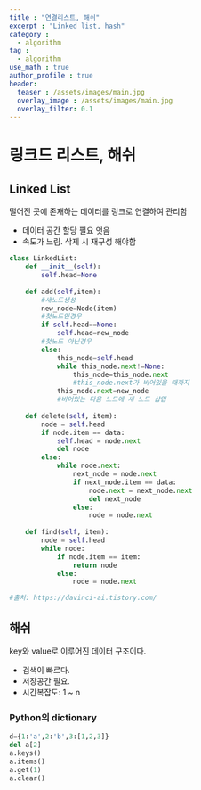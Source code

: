 ```yaml
---
title : "연결리스트, 해쉬"
excerpt : "Linked list, hash"
category :
  - algorithm
tag :
  - algorithm
use_math : true
author_profile : true
header:
  teaser : /assets/images/main.jpg
  overlay_image : /assets/images/main.jpg
  overlay_filter: 0.1
---
```


# 링크드 리스트, 해쉬

## Linked List

떨어진 곳에 존재하는 데이터를 링크로 연결하여 관리함

- 데이터 공간 할당 필요 엇음
- 속도가 느림. 삭제 시 재구성 해야함

```python
class LinkedList:
    def __init__(self):
        self.head=None
    
    def add(self,item):
        #새노드생성
        new_node=Node(item)
        #첫노드인경우
        if self.head==None:
            self.head=new_node
        #첫노드 아닌경우
        else:
            this_node=self.head
            while this_node.next!=None:
                this_node=this_node.next
                #this_node.next가 비어있을 때까지
            this_node.next=new_node
            #비어있는 다음 노드에 새 노드 삽입
            
    def delete(self, item): 
        node = self.head 
        if node.item == data: 
            self.head = node.next 
            del node 
        else: 
            while node.next: 
                next_node = node.next 
                if next_node.item == data: 
                    node.next = next_node.next 
                    del next_node 
                else: 
                    node = node.next 
    
    def find(self, item): 
        node = self.head 
        while node: 
            if node.item == item: 
                return node 
            else: 
                node = node.next

#출처: https://davinci-ai.tistory.com/
```

## 해쉬

key와 value로 이루어진 데이터 구조이다. 

- 검색이 빠르다.
- 저장공간 필요.
- 시간복잡도: 1 ~ n

### Python의 dictionary

```python
d={1:'a',2:'b',3:[1,2,3]}
del a[2]
a.keys()
a.items()
a.get(1)
a.clear()
```

